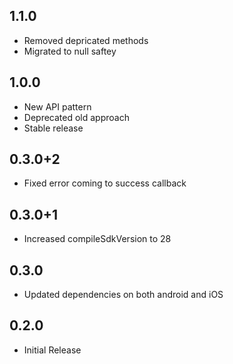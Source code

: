 ## 1.1.0

- Removed depricated methods
- Migrated to null saftey

## 1.0.0

- New API pattern
- Deprecated old approach
- Stable release

## 0.3.0+2

- Fixed error coming to success callback

## 0.3.0+1

- Increased compileSdkVersion to 28

## 0.3.0

- Updated dependencies on both android and iOS

## 0.2.0

- Initial Release
